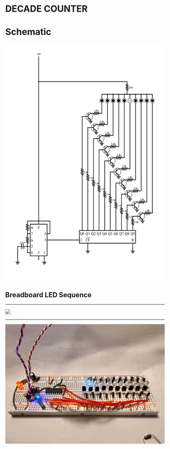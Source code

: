 # DECADE COUNTER

# Schematic

<img src="decade-counter.png" height="750"></img>

## Breadboard LED Sequence

<hr>

<img src="decade-counter.jpg"></img>

<hr>

<img src="decade-counter.GIF"></img>

